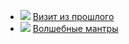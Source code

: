 * ![](/books/prose_rus_classic/Жанна%20Ивановна%20Светлова/Визит%20из%20прошлого.jpg) [Визит из прошлого](/books/prose_rus_classic/Жанна%20Ивановна%20Светлова/Визит%20из%20прошлого)
* ![](/books/prose_rus_classic/Жанна%20Ивановна%20Светлова/Волшебные%20мантры.jpg) [Волшебные мантры](/books/prose_rus_classic/Жанна%20Ивановна%20Светлова/Волшебные%20мантры)